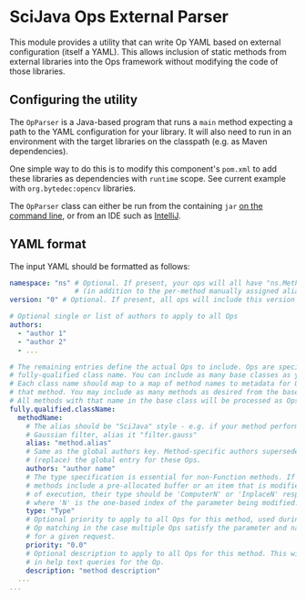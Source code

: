 # SciJava Ops External Parser

This module provides a utility that can write Op YAML based on external
configuration (itself a YAML). This allows inclusion of static methods from
external libraries into the Ops framework without modifying the code of those
libraries.

## Configuring the utility

The `OpParser` is a Java-based program that runs a `main` method
expecting a path to the YAML configuration for your library. It will also need
to run in an environment with the target libraries on the classpath (e.g. as
Maven dependencies).

One simple way to do this is to modify this component's `pom.xml` to add these
libraries as dependencies with `runtime` scope. See current example with
`org.bytedec:opencv` libraries.

The `OpParser` class can either be run from the containing `jar` [on the
command line](https://www.baeldung.com/java-run-jar-with-arguments), or from an
IDE such as
[IntelliJ](https://www.jetbrains.com/help/idea/running-applications.html).

## YAML format

The input YAML should be formatted as follows:

```yaml
namespace: "ns" # Optional. If present, your ops will all have "ns.MethodName" aliases.
                # (in addition to the per-method manually assigned aliases)
version: "0" # Optional. If present, all ops will include this version metadata.

# Optional single or list of authors to apply to all Ops
authors:
  - "author 1"
  - "author 2"
  - ...

# The remaining entries define the actual Ops to include. Ops are specified by
# fully-qualified class name. You can include as many base classes as you wish.
# Each class name should map to a map of method names to metadata for Ops of
# that method. You may include as many methods as desired from the base class.
# All methods with that name in the base class will be processed as Ops.
fully.qualified.className:
  methodName:
    # The alias should be "SciJava" style - e.g. if your method performs a
    # Gaussian filter, alias it "filter.gauss"
    alias: "method.alias"
    # Same as the global authors key. Method-specific authors supersede
    # (replace) the global entry for these Ops.
    authors: "author name"
    # The type specification is essential for non-Function methods. If your
    # methods include a pre-allocated buffer or an item that is modified as part
    # of execution, their type should be 'ComputerN' or 'InplaceN' respectively,
    # where 'N' is the one-based index of the parameter being modified.
    type: "Type"
    # Optional priority to apply to all Ops for this method, used during
    # Op matching in the case multiple Ops satisfy the parameter and name
    # for a given request.
    priority: "0.0"
    # Optional description to apply to all Ops for this method. This will appear
    # in help text queries for the Op.
    description: "method description"
  ...
...
```


